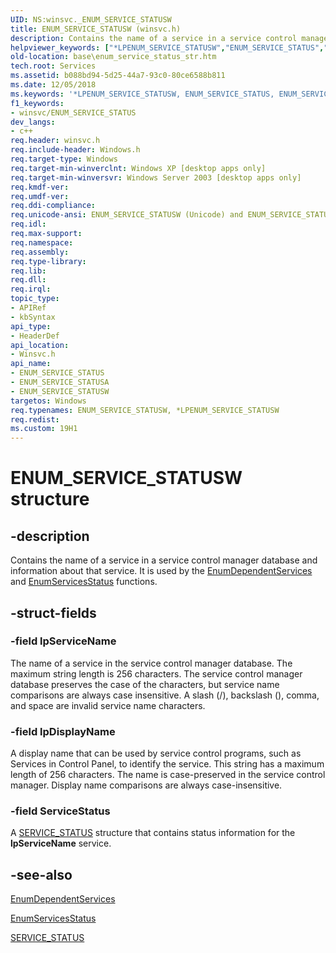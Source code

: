 ```yaml
---
UID: NS:winsvc._ENUM_SERVICE_STATUSW
title: ENUM_SERVICE_STATUSW (winsvc.h)
description: Contains the name of a service in a service control manager database and information about that service. It is used by the EnumDependentServices and EnumServicesStatus functions.
helpviewer_keywords: ["*LPENUM_SERVICE_STATUSW","ENUM_SERVICE_STATUS","ENUM_SERVICE_STATUS structure","ENUM_SERVICE_STATUSA","ENUM_SERVICE_STATUSW","LPENUM_SERVICE_STATUS","LPENUM_SERVICE_STATUS structure pointer","_win32_enum_service_status_str","base.enum_service_status_str","winsvc/ENUM_SERVICE_STATUS","winsvc/ENUM_SERVICE_STATUSA","winsvc/ENUM_SERVICE_STATUSW","winsvc/LPENUM_SERVICE_STATUS"]
old-location: base\enum_service_status_str.htm
tech.root: Services
ms.assetid: b088bd94-5d25-44a7-93c0-80ce6588b811
ms.date: 12/05/2018
ms.keywords: '*LPENUM_SERVICE_STATUSW, ENUM_SERVICE_STATUS, ENUM_SERVICE_STATUS structure, ENUM_SERVICE_STATUSA, ENUM_SERVICE_STATUSW, LPENUM_SERVICE_STATUS, LPENUM_SERVICE_STATUS structure pointer, _win32_enum_service_status_str, base.enum_service_status_str, winsvc/ENUM_SERVICE_STATUS, winsvc/ENUM_SERVICE_STATUSA, winsvc/ENUM_SERVICE_STATUSW, winsvc/LPENUM_SERVICE_STATUS'
f1_keywords:
- winsvc/ENUM_SERVICE_STATUS
dev_langs:
- c++
req.header: winsvc.h
req.include-header: Windows.h
req.target-type: Windows
req.target-min-winverclnt: Windows XP [desktop apps only]
req.target-min-winversvr: Windows Server 2003 [desktop apps only]
req.kmdf-ver: 
req.umdf-ver: 
req.ddi-compliance: 
req.unicode-ansi: ENUM_SERVICE_STATUSW (Unicode) and ENUM_SERVICE_STATUSA (ANSI)
req.idl: 
req.max-support: 
req.namespace: 
req.assembly: 
req.type-library: 
req.lib: 
req.dll: 
req.irql: 
topic_type:
- APIRef
- kbSyntax
api_type:
- HeaderDef
api_location:
- Winsvc.h
api_name:
- ENUM_SERVICE_STATUS
- ENUM_SERVICE_STATUSA
- ENUM_SERVICE_STATUSW
targetos: Windows
req.typenames: ENUM_SERVICE_STATUSW, *LPENUM_SERVICE_STATUSW
req.redist: 
ms.custom: 19H1
---
```


# ENUM_SERVICE_STATUSW structure


## -description


Contains the name of a service in a service control manager database and information about that service. It is used by the 
<a href="https://docs.microsoft.com/windows/desktop/api/winsvc/nf-winsvc-enumdependentservicesa">EnumDependentServices</a> and 
<a href="https://docs.microsoft.com/windows/desktop/api/winsvc/nf-winsvc-enumservicesstatusa">EnumServicesStatus</a> functions.


## -struct-fields




### -field lpServiceName

The name of a service in the service control manager database. The maximum string length is 256 characters. The service control manager database preserves the case of the characters, but service name comparisons are always case insensitive. A slash (/), backslash (\), comma, and space are invalid service name characters.


### -field lpDisplayName

A display name that can be used by service control programs, such as Services in Control Panel, to identify the service. This string has a maximum length of 256 characters. The name is case-preserved in the service control manager. Display name comparisons are always case-insensitive.


### -field ServiceStatus

A 
<a href="https://docs.microsoft.com/windows/desktop/api/winsvc/ns-winsvc-service_status">SERVICE_STATUS</a> structure that contains status information for the <b>lpServiceName</b> service.


## -see-also




<a href="https://docs.microsoft.com/windows/desktop/api/winsvc/nf-winsvc-enumdependentservicesa">EnumDependentServices</a>



<a href="https://docs.microsoft.com/windows/desktop/api/winsvc/nf-winsvc-enumservicesstatusa">EnumServicesStatus</a>



<a href="https://docs.microsoft.com/windows/desktop/api/winsvc/ns-winsvc-service_status">SERVICE_STATUS</a>
 

 

